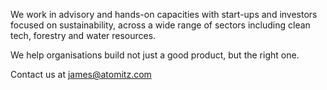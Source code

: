 We work in advisory and hands-on capacities with start-ups and investors focused on sustainability, across a wide range of sectors including clean tech, forestry and water resources. 

We help organisations build not just a good product, but the right one.

Contact us at james@atomitz.com
